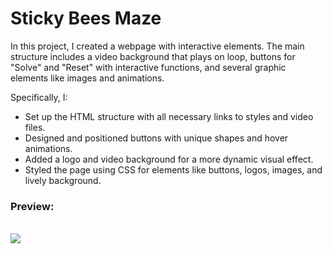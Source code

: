 <h1>Sticky Bees Maze</h1>

<p>In this project, I created a webpage with interactive elements. The main structure includes a video background that plays on loop, buttons for "Solve" and "Reset" with interactive functions, and several graphic elements like images and animations.</p>

<p>Specifically, I:</p>

<ul>
  <li>Set up the HTML structure with all necessary links to styles and video files.</li>
  <li>Designed and positioned buttons with unique shapes and hover animations.</li>
  <li>Added a logo and video background for a more dynamic visual effect.</li>
  <li>Styled the page using CSS for elements like buttons, logos, images, and lively background.</li>
</ul>

<h3>Preview:</h3>
<br>
<img src="https://github.com/user-attachments/assets/c1faa742-8ff7-4913-ab40-42c15d603683">


